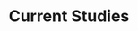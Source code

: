 ---
# page title
title: Current Studies

type: landing

section:
  - block: collection
    content:
      title: Current Studies
      text: ""
      count: 10
      filters:
        folders:
          - studies
        #publication_type: 'article-journal'
    design:
      view: showcase
      columns: '1'
      flip_alt_view: true

---